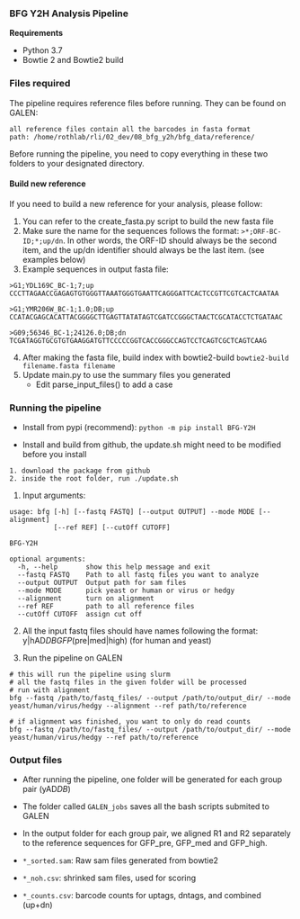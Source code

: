 ### BFG Y2H Analysis Pipeline ###

**Requirements**

* Python 3.7
* Bowtie 2 and Bowtie2 build

### Files required ###

The pipeline requires reference files before running. They can be found on GALEN: 
```
all reference files contain all the barcodes in fasta format
path: /home/rothlab/rli/02_dev/08_bfg_y2h/bfg_data/reference/
```
Before running the pipeline, you need to copy everything in these two folders to your designated directory.


#### Build new reference ###

If you need to build a new reference for your analysis, please follow:
    
1. You can refer to the create_fasta.py script to build the new fasta file 
2. Make sure the name for the sequences follows the format: `>*;ORF-BC-ID;*;up/dn`. In other words, the ORF-ID should always 
   be the second item, and the up/dn identifier should always be the last item. (see examples below)
3. Example sequences in output fasta file:
```
>G1;YDL169C_BC-1;7;up
CCCTTAGAACCGAGAGTGTGGGTTAAATGGGTGAATTCAGGGATTCACTCCGTTCGTCACTCAATAA

>G1;YMR206W_BC-1;1.0;DB;up
CCATACGAGCACATTACGGGGCTTGAGTTATATAGTCGATCCGGGCTAACTCGCATACCTCTGATAAC

>G09;56346_BC-1;24126.0;DB;dn
TCGATAGGTGCGTGTGAAGGATGTTCCCCCGGTCACCGGGCCAGTCCTCAGTCGCTCAGTCAAG
```
4. After making the fasta file, build index with bowtie2-build
`bowtie2-build filename.fasta filename`
5. Update main.py to use the summary files you generated
   * Edit parse_input_files() to add a case

### Running the pipeline  ###

* Install from pypi (recommend): `python -m pip install BFG-Y2H`

* Install and build from github, the update.sh might need to be modified before you install
```
1. download the package from github
2. inside the root folder, run ./update.sh
```

1. Input arguments: 
```
usage: bfg [-h] [--fastq FASTQ] [--output OUTPUT] --mode MODE [--alignment]
           [--ref REF] [--cutOff CUTOFF]

BFG-Y2H

optional arguments:
  -h, --help       show this help message and exit
  --fastq FASTQ    Path to all fastq files you want to analyze
  --output OUTPUT  Output path for sam files
  --mode MODE      pick yeast or human or virus or hedgy
  --alignment      turn on alignment
  --ref REF        path to all reference files
  --cutOff CUTOFF  assign cut off

```

2. All the input fastq files should have names following the format: y|hAD*DB*_GFP_(pre|med|high) (for human and yeast) 

3. Run the pipeline on GALEN
```
# this will run the pipeline using slurm         
# all the fastq files in the given folder will be processed
# run with alignment 
bfg --fastq /path/to/fastq_files/ --output /path/to/output_dir/ --mode yeast/human/virus/hedgy --alignment --ref path/to/reference

# if alignment was finished, you want to only do read counts
bfg --fastq /path/to/fastq_files/ --output /path/to/output_dir/ --mode yeast/human/virus/hedgy --ref path/to/reference
```

### Output files  ###

* After running the pipeline, one folder will be generated for each group pair (yAD*DB*)

* The folder called `GALEN_jobs` saves all the bash scripts submited to GALEN
  
* In the output folder for each group pair, we aligned R1 and R2 separately to the reference sequences for GFP_pre, GFP_med and GFP_high.

* `*_sorted.sam`: Raw sam files generated from bowtie2

* `*_noh.csv`: shrinked sam files, used for scoring

* `*_counts.csv`: barcode counts for uptags, dntags, and combined (up+dn)
